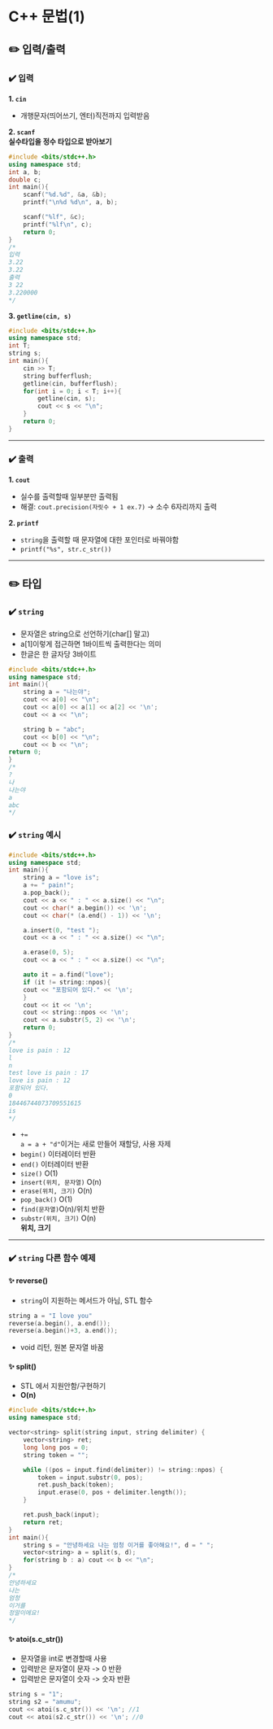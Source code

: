 # C++ 문법(1)
## ✏️ 입력/출력
### ✔️ 입력
**1. `cin`**
- 개행문자(띄어쓰기, 엔터)직전까지 입력받음

**2. `scanf`**<br>
**실수타입을 정수 타입으로 받아보기**
```C++
#include <bits/stdc++.h>
using namespace std;
int a, b;
double c;
int main(){
    scanf("%d.%d", &a, &b);
    printf("\n%d %d\n", a, b);

    scanf("%lf", &c);
    printf("%lf\n", c);
    return 0;
}
/*
입력
3.22
3.22
출력
3 22
3.220000
*/
```


**3. `getline(cin, s)`**
```C++
#include <bits/stdc++.h>
using namespace std;
int T;
string s;
int main(){
    cin >> T;
    string bufferflush;
    getline(cin, bufferflush);
    for(int i = 0; i < T; i++){
        getline(cin, s);
        cout << s << "\n";
    }
    return 0;
}
```
---
### ✔️ 출력
**1. `cout`**
- 실수를 출력할때 일부분만 출력됨
- 해결: `cout.precision(자릿수 + 1 ex.7)` -> 소수 6자리까지 출력

**2. `printf`**
- `string`을 출력할 때 문자열에 대한 포인터로 바꿔야함
- `printf("%s", str.c_str())`

---
## ✏️ 타입
### ✔️ `string`
- 문자열은 string으로 선언하기(char[] 말고)
- a[1]이렇게 접근하면 1바이트씩 출력한다는 의미
- 한글은 한 글자당 3바이트
```cpp
#include <bits/stdc++.h>
using namespace std;
int main(){
    string a = "나는야";
    cout << a[0] << "\n";
    cout << a[0] << a[1] << a[2] << '\n';
    cout << a << "\n";

    string b = "abc";
    cout << b[0] << "\n";
    cout << b << "\n";
return 0;
}
/*
?
나
나는야
a
abc
*/
```

### ✔️ `string` 예시
```cpp
#include <bits/stdc++.h>
using namespace std;
int main(){
    string a = "love is";
    a += " pain!";
    a.pop_back();
    cout << a << " : " << a.size() << "\n";
    cout << char(* a.begin()) << '\n';
    cout << char(* (a.end() - 1)) << '\n';

    a.insert(0, "test ");
    cout << a << " : " << a.size() << "\n";

    a.erase(0, 5);
    cout << a << " : " << a.size() << "\n";

    auto it = a.find("love");
    if (it != string::npos){
    cout << "포함되어 있다." << '\n';
    }
    cout << it << '\n';
    cout << string::npos << '\n';
    cout << a.substr(5, 2) << '\n';
    return 0;
}
/*
love is pain : 12
l
n
test love is pain : 17
love is pain : 12
포함되어 있다.
0
18446744073709551615
is
*/
```
- `+=`<br>
`a = a + "d"`이거는 새로 만들어 재할당, 사용 자제
- `begin()` 이터레이터 반환
- `end()` 이터레이터 반환
- `size()` O(1)
- `insert(위치, 문자열)` O(n)
- `erase(위치, 크기)` O(n)
- `pop_back()` O(1)
- `find(문자열)`O(n)/위치 반환
- `substr(위치, 크기)` O(n) <br>
**위치, 크기**

---
### ✔️ `string` 다른 함수 예제
#### ✨ reverse()
- `string`이 지원하는 메서드가 아님, STL 함수
```cpp
string a = "I love you"
reverse(a.begin(), a.end());
reverse(a.begin()+3, a.end());
```
- void 리턴, 원본 문자열 바꿈

#### ✨ split()
- STL 에서 지원안함/구현하기
- **O(n)**
```cpp
#include <bits/stdc++.h>
using namespace std;

vector<string> split(string input, string delimiter) {
    vector<string> ret;
    long long pos = 0;
    string token = "";

    while ((pos = input.find(delimiter)) != string::npos) {
        token = input.substr(0, pos);
        ret.push_back(token);
        input.erase(0, pos + delimiter.length());
    }

    ret.push_back(input);
    return ret;
}
int main(){
    string s = "안녕하세요 나는 엄청 이거를 좋아해요!", d = " ";
    vector<string> a = split(s, d);
    for(string b : a) cout << b << "\n";
}
/*
안녕하세요
나는
엄청
이거를
정말이에요!
*/
```
#### ✨ atoi(s.c_str())
- 문자열을 int로 변경할때 사용
- 입력받은 문자열이 문자 -> 0 반환
- 입력받은 문자열이 숫자 -> 숫자 반환
```cpp
string s = "1";
string s2 = "amumu";
cout << atoi(s.c_str()) << '\n'; //1
cout << atoi(s2.c_str()) << '\n'; //0
```
